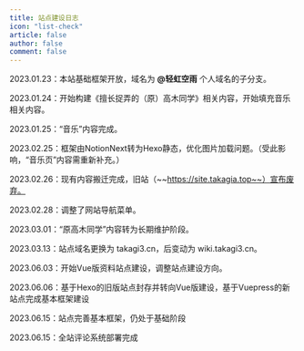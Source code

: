 ```yaml
---
title: 站点建设日志
icon: "list-check"
article: false
author: false
comment: false
---
```


2023.01.23：本站基础框架开放，域名为 **@轻虹空雨** 个人域名的子分支。

2023.01.24：开始构建《擅长捉弄的（原）高木同学》相关内容，开始填充音乐相关内容。

2023.01.25：“音乐”内容完成。

2023.02.25：框架由NotionNext转为Hexo静态，优化图片加载问题。（受此影响，“音乐页”内容需重新补充。）

2023.02.26：现有内容搬迁完成，旧站（~~https://site.takagia.top~~）宣布废弃。

2023.02.28：调整了网站导航菜单。

2023.03.01：“原高木同学”内容转为长期维护阶段。

2023.03.13：站点域名更换为 takagi3.cn，后变动为 wiki.takagi3.cn。

2023.06.03：开始Vue版资料站点建设，调整站点建设方向。

2023.06.06：基于Hexo的旧版站点封存并转向Vue版建设，基于Vuepress的新站点完成基本框架建设

2023.06.15：站点完善基本框架，仍处于基础阶段

2023.06.15：全站评论系统部署完成










